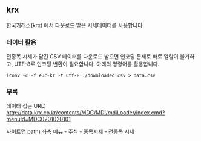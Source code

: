 ## krx

한국거래소(krx) 에서 다운로드 받은 시세데이터를 사용합니다.

### 데이터 활용
전종목 시세가 담긴 CSV 데이터를 다운로드 받으면 인코딩 문제로 바로 열람이 불가하고, UTF-8로 인코딩 변환이 필요합니다. 아래의 명령어를 활용합니다.
```shell
iconv -c -f euc-kr -t utf-8 ./downloaded.csv > data.csv
```

### 부록
데이터 접근 URL) http://data.krx.co.kr/contents/MDC/MDI/mdiLoader/index.cmd?menuId=MDC0201020101

사이트맵 path) 좌측 메뉴 - 주식 - 종목시세 - 전종목 시세


